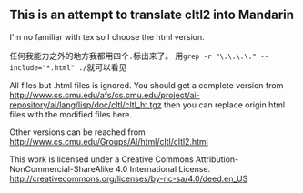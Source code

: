 ## This is an attempt to translate cltl2 into Mandarin

I'm no familiar with tex so I choose the html version.

任何我能力之外的地方我都用四个`.`标出来了。
用``grep -r "\.\.\.\." --include="*.html" ./``就可以看见

All files but .html files is ignored. You should get a complete version from http://www.cs.cmu.edu/afs/cs.cmu.edu/project/ai-repository/ai/lang/lisp/doc/cltl/cltl_ht.tgz
then you can replace origin html files with the modified files here.

Other versions can be reached from http://www.cs.cmu.edu/Groups/AI/html/cltl/cltl2.html

This work is licensed under a Creative Commons Attribution-NonCommercial-ShareAlike 4.0 International License.
http://creativecommons.org/licenses/by-nc-sa/4.0/deed.en_US
